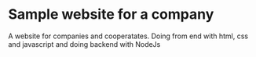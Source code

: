 # Sample website for a company
A website for companies and cooperatates. Doing from end with html, css and javascript and doing backend with NodeJs
